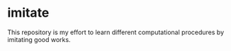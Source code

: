 # imitate
This repository is my effort to learn different computational procedures by imitating good works.
